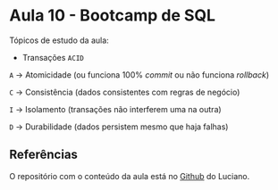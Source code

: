 # Aula 10 - Bootcamp de SQL

Tópicos de estudo da aula:
- Transações `ACID`

`A` -> Atomicidade (ou funciona 100% *commit* ou não funciona *rollback*)

`C` -> Consistência (dados consistentes com regras de negócio)

`I` -> Isolamento (transações não interferem uma na outra)

`D` -> Durabilidade (dados persistem mesmo que haja falhas)

## Referências

O repositório com o conteúdo da aula está no [Github](https://github.com/lvgalvao/data-engineering-roadmap/tree/main/Bootcamp%20-%20SQL%20e%20Analytics/Aula-10) do Luciano.
